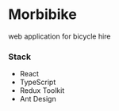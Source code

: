 # Morbibike
web application for bicycle hire

### Stack
- React
- TypeScript
- Redux Toolkit
- Ant Design
